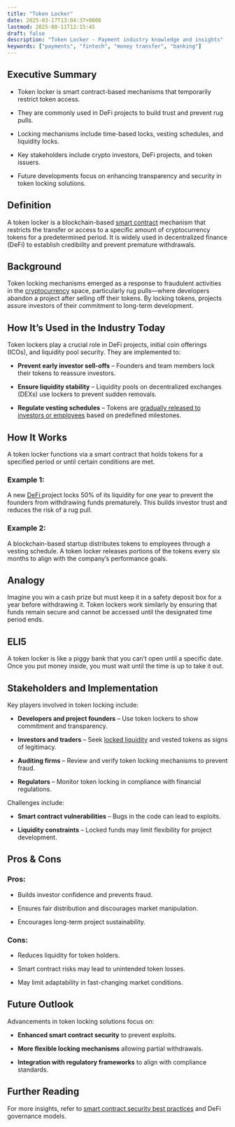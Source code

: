 ```yaml
---
title: "Token Locker"
date: 2025-03-17T13:04:37+0000
lastmod: 2025-08-11T12:15:45
draft: false
description: "Token Locker - Payment industry knowledge and insights"
keywords: ["payments", "fintech", "money transfer", "banking"]
---
```


## Executive Summary

- Token locker is smart contract-based mechanisms that temporarily restrict token access.

- They are commonly used in DeFi projects to build trust and prevent rug pulls.

- Locking mechanisms include time-based locks, vesting schedules, and liquidity locks.

- Key stakeholders include crypto investors, DeFi projects, and token issuers.

- Future developments focus on enhancing transparency and security in token locking solutions.

## Definition

A token locker is a blockchain-based [smart contract](https://faisalkhanllc.xyz/resources/payments-wiki/s/smart-contract/) mechanism that restricts the transfer or access to a specific amount of cryptocurrency tokens for a predetermined period. It is widely used in decentralized finance (DeFi) to establish credibility and prevent premature withdrawals.

## Background

Token locking mechanisms emerged as a response to fraudulent activities in the [cryptocurrency](https://faisalkhanllc.xyz/resources/payments-wiki/c/cryptocurrency/) space, particularly rug pulls—where developers abandon a project after selling off their tokens. By locking tokens, projects assure investors of their commitment to long-term development.

## How It’s Used in the Industry Today

Token lockers play a crucial role in DeFi projects, initial coin offerings (ICOs), and liquidity pool security. They are implemented to:

- **Prevent early investor sell-offs** – Founders and team members lock their tokens to reassure investors.

- **Ensure liquidity stability** – Liquidity pools on decentralized exchanges (DEXs) use lockers to prevent sudden removals.

- **Regulate vesting schedules** – Tokens are [gradually released to investors or employees](https://faisalkhanllc.xyz/resources/payments-wiki/t/token-unlock/) based on predefined milestones.

## How It Works

A token locker functions via a smart contract that holds tokens for a specified period or until certain conditions are met.

### Example 1:

A new [DeFi ](https://faisalkhanllc.xyz/resources/payments-wiki/d/decentralized-finance-defi/)project locks 50% of its liquidity for one year to prevent the founders from withdrawing funds prematurely. This builds investor trust and reduces the risk of a rug pull.

### Example 2:

A blockchain-based startup distributes tokens to employees through a vesting schedule. A token locker releases portions of the tokens every six months to align with the company’s performance goals.

## Analogy

Imagine you win a cash prize but must keep it in a safety deposit box for a year before withdrawing it. Token lockers work similarly by ensuring that funds remain secure and cannot be accessed until the designated time period ends.

## ELI5

A token locker is like a piggy bank that you can’t open until a specific date. Once you put money inside, you must wait until the time is up to take it out.

## Stakeholders and Implementation

Key players involved in token locking include:

- **Developers and project founders** – Use token lockers to show commitment and transparency.

- **Investors and traders** – Seek [locked liquidity](https://faisalkhanllc.xyz/resources/payments-wiki/l/liquidity-locking/) and vested tokens as signs of legitimacy.

- **Auditing firms** – Review and verify token locking mechanisms to prevent fraud.

- **Regulators** – Monitor token locking in compliance with financial regulations.

Challenges include:

- **Smart contract vulnerabilities** – Bugs in the code can lead to exploits.

- **Liquidity constraints** – Locked funds may limit flexibility for project development.

## Pros & Cons

### Pros:

- Builds investor confidence and prevents fraud.

- Ensures fair distribution and discourages market manipulation.

- Encourages long-term project sustainability.

### Cons:

- Reduces liquidity for token holders.

- Smart contract risks may lead to unintended token losses.

- May limit adaptability in fast-changing market conditions.

## Future Outlook

Advancements in token locking solutions focus on:

- **Enhanced smart contract security** to prevent exploits.

- **More flexible locking mechanisms** allowing partial withdrawals.

- **Integration with regulatory frameworks** to align with compliance standards.

## Further Reading

For more insights, refer to [smart contract security best practices](https://www.alchemy.com/overviews/smart-contract-security-best-practices) and DeFi governance models.